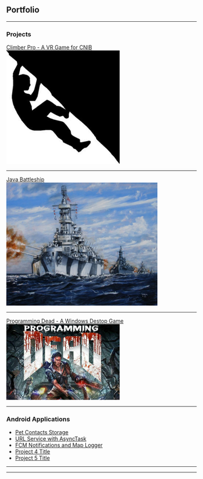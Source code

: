 ## Portfolio

---

### Projects 

[Climber Pro - A VR Game for CNIB](/climber-pro_page.md)
<img src="images/climberpro-logo.jpg?raw=true" width="300" height="300"/>

---
[Java Battleship](https://ryanhuber65.github.io/battleship-java/)
<img src="images/battleship-logo.jpg?raw=true" width="400" height="325"/>

---
[Programming Dead - A Windows Destop Game](/progdead_page.md)
<img src="images/progdead-logo.PNG?raw=true" width="300" height="200"/>

---

### Android Applications

- [Pet Contacts Storage](/petcontacts_page.md)
- [URL Service with AsyncTask](/android-urlservice.md)
- [FCM Notifications and Map Logger](/android-locationfirebase_page.md)
- [Project 4 Title](http://example.com/)
- [Project 5 Title](http://example.com/)

---




---

